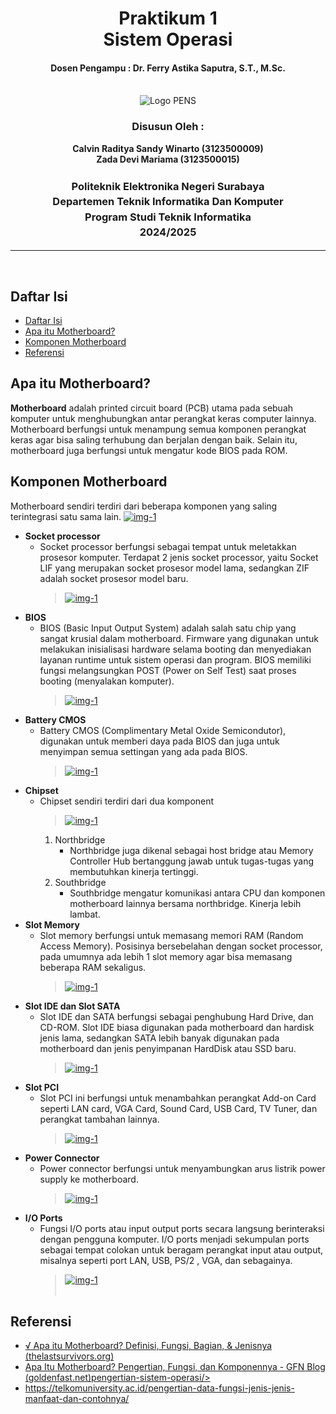 <div align="center">
  <h1 style="text-align: center;font-weight: bold">Praktikum 1<br>Sistem Operasi</h1>
  <h4 style="text-align: center;">Dosen Pengampu : Dr. Ferry Astika Saputra, S.T., M.Sc.</h4>
</div>
<br />
<div align="center">
  <img src="https://i.ibb.co/DC3QHnM/logo-pens.png" alt="Logo PENS">
  <h3 style="text-align: center;">Disusun Oleh :</h3>
  <p style="text-align: center;">
    <strong>Calvin Raditya Sandy Winarto (3123500009)</strong><br>
    <strong>Zada Devi Mariama (3123500015)</strong>
  </p>

<h3 style="text-align: center;line-height: 1.5">Politeknik Elektronika Negeri Surabaya<br>Departemen Teknik Informatika Dan Komputer<br>Program Studi Teknik Informatika<br>2024/2025</h3>
  <hr>
</div>
<br>

## Daftar Isi

- [Daftar Isi](#daftar-isi)
- [Apa itu Motherboard?](#apa-itu-motherboard)
- [Komponen Motherboard](#komponen-motherboard)
- [Referensi](#referensi)

## Apa itu Motherboard?

  **Motherboard**
    adalah printed circuit board (PCB)  utama pada sebuah komputer untuk menghubungkan antar perangkat keras computer lainnya.
    Motherboard berfungsi untuk menampung semua komponen perangkat keras agar bisa saling terhubung dan berjalan dengan baik. Selain itu, motherboard juga berfungsi untuk mengatur kode BIOS pada ROM.

## Komponen Motherboard
Motherboard sendiri terdiri dari beberapa komponen yang saling terintegrasi satu sama lain.
[![img-1](/assets/week-2/motherboard/komponen.jpeg)](img)

- **Socket processor**
    - Socket  processor berfungsi sebagai tempat untuk meletakkan prosesor komputer. Terdapat 2 jenis socket processor, yaitu Socket LIF yang merupakan socket prosesor model lama, sedangkan ZIF adalah socket prosesor model baru.
        > [![img-1](/assets/week-2/motherboard/2.jpg)](img)
- **BIOS**
    - BIOS (Basic Input Output System) adalah salah satu chip yang sangat krusial dalam motherboard. Firmware yang digunakan untuk melakukan inisialisasi hardware selama booting dan menyediakan layanan runtime untuk sistem operasi dan program. BIOS memiliki fungsi melangsungkan POST (Power on Self Test) saat proses booting (menyalakan komputer).
        > [![img-1](/assets/week-2/motherboard/3.jpg)](img)
- **Battery CMOS**
    -  Battery CMOS (Complimentary Metal Oxide Semicondutor), digunakan untuk memberi daya pada BIOS dan juga untuk menyimpan semua settingan yang ada pada BIOS.
        > [![img-1](/assets/week-2/motherboard/4.jpg)](img)
- **Chipset**
    - Chipset sendiri terdiri dari dua komponent
        > [![img-1](/assets/week-2/motherboard/5.jpg)](img)
       1. Northbridge
           - Northbridge juga  dikenal sebagai host bridge atau Memory Controller Hub bertanggung jawab untuk tugas-tugas yang membutuhkan kinerja tertinggi.
       2. Southbridge
           - Southbridge mengatur komunikasi antara CPU dan komponen motherboard lainnya bersama northbridge. Kinerja lebih lambat.
- **Slot Memory**
    - Slot memory berfungsi untuk memasang memori RAM (Random Access Memory). Posisinya bersebelahan dengan socket processor, pada umumnya ada lebih 1 slot memory agar bisa memasang beberapa RAM sekaligus.
        > [![img-1](/assets/week-2/motherboard/6.jpg)](img)
- **Slot IDE dan Slot SATA**
    - Slot IDE dan SATA berfungsi sebagai penghubung Hard Drive, dan CD-ROM. Slot IDE biasa digunakan pada motherboard dan hardisk jenis lama, sedangkan SATA lebih banyak digunakan pada motherboard dan jenis penyimpanan HardDisk atau SSD baru.
        > [![img-1](/assets/week-2/motherboard/7.jpg)](img)
- **Slot PCI**
    - Slot PCI ini berfungsi untuk menambahkan perangkat Add-on Card seperti LAN card, VGA Card, Sound Card, USB Card, TV Tuner, dan perangkat tambahan lainnya.
        > [![img-1](/assets/week-2/motherboard/8.jpg)](img)
- **Power Connector**
    - Power connector berfungsi untuk menyambungkan arus listrik power supply ke motherboard.
        > [![img-1](/assets/week-2/motherboard/9.jpg)](img)
- **I/O Ports**
    - Fungsi I/O ports atau input output ports secara langsung berinteraksi dengan pengguna komputer. I/O ports menjadi sekumpulan ports sebagai tempat colokan untuk beragam perangkat input atau output, misalnya seperti port LAN, USB, PS/2 , VGA, dan sebagainya.
        > [![img-1](/assets/week-2/motherboard/10.jpg)](img)
<br><br>


## Referensi

- [√ Apa itu Motherboard? Definisi, Fungsi, Bagian, & Jenisnya (thelastsurvivors.org)](https://www.thelastsurvivors.org/apa-itu-motherboard/)
- [Apa Itu Motherboard? Pengertian, Fungsi, dan Komponennya - GFN Blog (goldenfast.net)pengertian-sistem-operasi/>](https://www.goldenfast.net/blog/apa-itu-motherboard/)
- [<https://telkomuniversity.ac.id/pengertian-data-fungsi-jenis-jenis-manfaat-dan-contohnya/>](https://teknogram.id/kamus/motherboard/)
